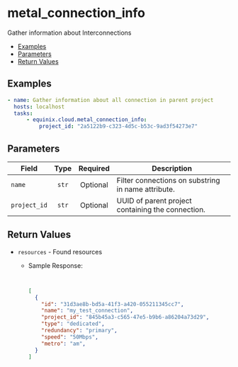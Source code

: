 # metal_connection_info

Gather information about Interconnections


- [Examples](#examples)
- [Parameters](#parameters)
- [Return Values](#return-values)

## Examples

```yaml
- name: Gather information about all connection in parent project
  hosts: localhost
  tasks:
      - equinix.cloud.metal_connection_info:
          project_id: "2a5122b9-c323-4d5c-b53c-9ad3f54273e7"

```










## Parameters

| Field     | Type | Required | Description                                                                  |
|-----------|------|----------|------------------------------------------------------------------------------|
| `name` | <center>`str`</center> | <center>Optional</center> | Filter connections on substring in name attribute.   |
| `project_id` | <center>`str`</center> | <center>Optional</center> | UUID of parent project containing the connection.   |






## Return Values

- `resources` - Found resources

    - Sample Response:
        ```json
        
        
        [
          {
            "id": "31d3ae8b-bd5a-41f3-a420-055211345cc7",
            "name": "my_test_connection",
            "project_id": "845b45a3-c565-47e5-b9b6-a86204a73d29",
            "type": "dedicated",
            "redundancy": "primary",
            "speed": "50Mbps",
            "metro": "am",
          }
        ]
        ```


